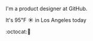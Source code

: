 I'm a product designer at GitHub.

It's 95&#8457; &#9728; in Los Angeles today

:octocat::shaved_ice: